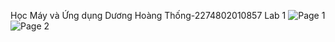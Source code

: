 Học Máy và Ứng dụng
Dương Hoàng Thống-2274802010857
Lab 1
![Page 1](https://github.com/user-attachments/assets/b2e9c949-7d78-46c7-82b8-c60e8f53b633)
![Page 2](https://github.com/user-attachments/assets/bd9b3af3-5800-4a9a-b657-982f22562cec)

